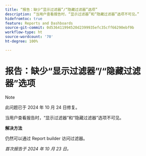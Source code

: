 ```yaml
---
title: “报告：缺少“显示过滤器”/“隐藏过滤器”选项”
description: “当用户查看报告时，“显示过滤器”和“隐藏过滤器”选项不可见。”
hidefromtoc: true
feature: Reports and Dashboards
source-git-commit: 0d536411994520d2399935efc35cff66290ebf9b
workflow-type: ht
source-wordcount: '70'
ht-degree: 100%

---
```



# 报告：缺少“显示过滤器”/“隐藏过滤器”选项

>[!NOTE]
>
>此问题已于 2024 年 10 月 24 日修复。

当用户查看报告时，“显示过滤器”和“隐藏过滤器”选项不可见。

**解决方法**

仍然可以通过 Report builder 访问过滤器。

_首次报告于 2024 年 10 月 23 日。_
